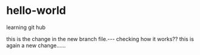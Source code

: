 # hello-world
learning git hub

this is the change in the new branch file.---
checking how it works??
 this is again a new change......

